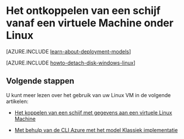 <properties
    pageTitle="Loskoppelen van een schijf in een VM Linux | Microsoft Azure"
    description="Informatie over een schijf met gegevens uit een Azure virtuele machine gemaakt met behulp van het klassieke implementatiemodel los te koppelen."
    services="virtual-machines-linux"
    documentationCenter=""
    authors="iainfoulds"
    manager="timlt"
    editor=""
    tags="azure-service-management"/>

<tags
    ms.service="virtual-machines-linux"
    ms.workload="infrastructure-services"
    ms.tgt_pltfrm="vm-linux"
    ms.devlang="na"
    ms.topic="article"
    ms.date="08/23/2016"
    ms.author="iainfou"/>

# <a name="how-to-detach-a-disk-from-a-linux-virtual-machine"></a>Het ontkoppelen van een schijf vanaf een virtuele Machine onder Linux

[AZURE.INCLUDE [learn-about-deployment-models](../../includes/learn-about-deployment-models-classic-include.md)]

[AZURE.INCLUDE [howto-detach-disk-windows-linux](../../includes/howto-detach-disk-linux.md)]

## <a name="next-steps"></a>Volgende stappen
U kunt meer lezen over het gebruik van uw Linux VM in de volgende artikelen:

- [Het koppelen van een schijf met gegevens aan een virtuele Linux Machine](virtual-machines-linux-classic-attach-disk.md)

- [Met behulp van de CLI Azure met het model Klassiek implementatie](../virtual-machines-command-line-tools.md)